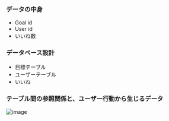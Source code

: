 ### データの中身

- Goal id
- User id
- いいね数

### データベース設計
- 目標テーブル
- ユーザーテーブル
- いいね

### テーブル間の参照関係と、ユーザー行動から生じるデータ
![image](https://github.com/YusukeSakuraba/goal-app/assets/69101210/b63c342c-f20f-4bd7-8f80-2624c3855b79)
